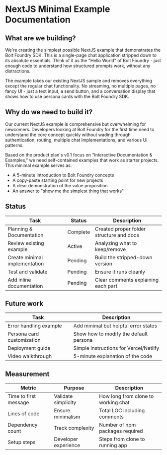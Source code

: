# NextJS Minimal Example Documentation

## What are we building?

We're creating the simplest possible NextJS example that demonstrates the Bolt Foundry SDK. This is a single-page chat application stripped down to its absolute essentials. Think of it as the "Hello World" of Bolt Foundry - just enough code to understand how structured prompts work, without any distractions.

The example takes our existing NextJS sample and removes everything except the regular chat functionality. No streaming, no multiple pages, no fancy UI - just a text input, a send button, and a conversation display that shows how to use persona cards with the Bolt Foundry SDK.

## Why do we need to build it?

Our current NextJS example is comprehensive but overwhelming for newcomers. Developers looking at Bolt Foundry for the first time need to understand the core concept quickly without wading through authentication, routing, multiple chat implementations, and various UI patterns.

Based on the product plan's v0.1 focus on "Interactive Documentation & Examples," we need self-contained examples that work as starter projects. This minimal example serves as:

- A 5-minute introduction to Bolt Foundry concepts
- A copy-paste starting point for new projects
- A clear demonstration of the value proposition
- An answer to "show me the simplest thing that works"

## Status

| Task | Status | Description |
| --- | --- | --- |
| Planning & Documentation | Complete | Created proper folder structure and docs |
| Review existing example | Active | Analyzing what to keep/remove |
| Create minimal implementation | Pending | Build the stripped-down version |
| Test and validate | Pending | Ensure it runs cleanly |
| Add inline documentation | Pending | Clear comments explaining each part |

## Future work

| Task | Description |
| --- | --- |
| Error handling example | Add minimal but helpful error states |
| Persona card customization | Show how to modify the default persona |
| Deployment guide | Simple instructions for Vercel/Netlify |
| Video walkthrough | 5-minute explanation of the code |

## Measurement

| Metric | Purpose | Description |
| --- | --- | --- |
| Time to first message | Validate simplicity | How long from clone to working chat |
| Lines of code | Ensure minimalism | Total LOC including comments |
| Dependency count | Track complexity | Number of npm packages required |
| Setup steps | Developer experience | Steps from clone to running app |